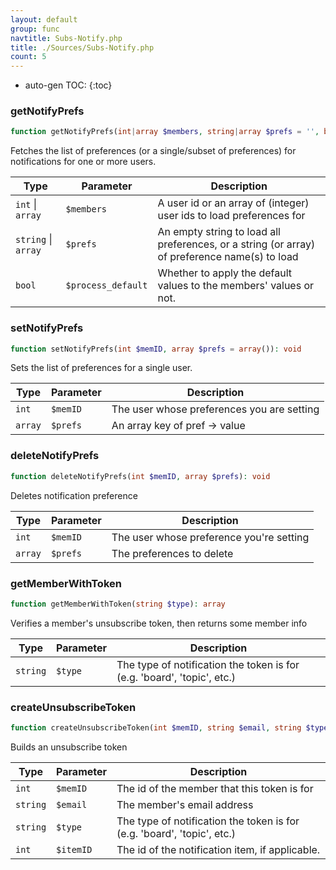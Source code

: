 ```yaml
---
layout: default
group: func
navtitle: Subs-Notify.php
title: ./Sources/Subs-Notify.php
count: 5
---
```

* auto-gen TOC:
{:toc}
### getNotifyPrefs

```php
function getNotifyPrefs(int|array $members, string|array $prefs = '', bool $process_default = false): array
```
Fetches the list of preferences (or a single/subset of preferences) for
notifications for one or more users.



Type|Parameter|Description
---|---|---
`int` &#124; `array`|`$members`|A user id or an array of \(integer\) user ids to load preferences for
`string` &#124; `array`|`$prefs`|An empty string to load all preferences, or a string \(or array\) of preference name\(s\) to load
`bool`|`$process_default`|Whether to apply the default values to the members' values or not\.

### setNotifyPrefs

```php
function setNotifyPrefs(int $memID, array $prefs = array()): void
```
Sets the list of preferences for a single user.



Type|Parameter|Description
---|---|---
`int`|`$memID`|The user whose preferences you are setting
`array`|`$prefs`|An array key of pref \-\> value

### deleteNotifyPrefs

```php
function deleteNotifyPrefs(int $memID, array $prefs): void
```
Deletes notification preference



Type|Parameter|Description
---|---|---
`int`|`$memID`|The user whose preference you're setting
`array`|`$prefs`|The preferences to delete

### getMemberWithToken

```php
function getMemberWithToken(string $type): array
```
Verifies a member's unsubscribe token, then returns some member info



Type|Parameter|Description
---|---|---
`string`|`$type`|The type of notification the token is for \(e\.g\. 'board', 'topic', etc\.\)

### createUnsubscribeToken

```php
function createUnsubscribeToken(int $memID, string $email, string $type = '', int $itemID = 0): string
```
Builds an unsubscribe token



Type|Parameter|Description
---|---|---
`int`|`$memID`|The id of the member that this token is for
`string`|`$email`|The member's email address
`string`|`$type`|The type of notification the token is for \(e\.g\. 'board', 'topic', etc\.\)
`int`|`$itemID`|The id of the notification item, if applicable\.

